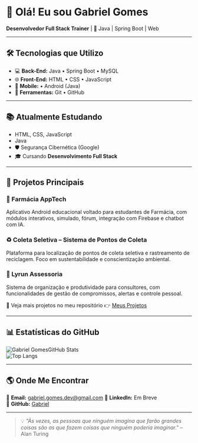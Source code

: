# 👋 Olá! Eu sou Gabriel Gomes 
**Desenvolvedor Full Stack Trainer** | 🚀 Java | Spring Boot | Web

---

## 🛠️ Tecnologias que Utilizo
- 💻 **Back-End:** Java • Spring Boot • MySQL  
- 🌐 **Front-End:** HTML • CSS • JavaScript  
- 📱 **Mobile:**  • Android (Java)  
- 🔧 **Ferramentas:** Git • GitHub

---

## 📚 Atualmente Estudando
- HTML, CSS, JavaScript  
- Java 
- 🛡️ Segurança Cibernética (Google)  
- 🎓 Cursando **Desenvolvimento Full Stack**

---

## 📌 Projetos Principais

### 📱 Farmácia AppTech
Aplicativo Android educacional voltado para estudantes de Farmácia, com módulos interativos, simulado, fórum, integração com Firebase e chatbot com IA.

### ♻️ Coleta Seletiva – Sistema de Pontos de Coleta
Plataforma para localização de pontos de coleta seletiva e rastreamento de reciclagem. Foco em sustentabilidade e conscientização ambiental.

### 📝 Lyrun Assessoria
Sistema de organização e produtividade para consultores, com funcionalidades de gestão de compromissos, alertas e controle pessoal.

🔎 Veja mais projetos no meu repositório 👉 [Meus Projetos](https://github.com/Gabriel-GomesDV?tab=repositories)

---

## 📊 Estatísticas do GitHub

![Gabriel GomesGitHub Stats](https://github-readme-stats.vercel.app/api?username=Gabriel-GomesDV&show_icons=true&theme=react&count_private=true)  
![Top Langs](https://github-readme-stats.vercel.app/api/top-langs/?username=Gabriel-GomesDV&layout=compact&theme=react)

---

## 🌎 Onde Me Encontrar
📩 **Email:** gabriel.gomes.dev@gmail.com
💼 **LinkedIn:** Em Breve  
🚀 **GitHub:** [Gabriel](https://github.com/Gabriel-GomesDV/)

---

> 💡 *"Às vezes, as pessoas que ninguém imagina que farão grandes coisas são as que fazem coisas que ninguém poderia imaginar."* – Alan Turing
